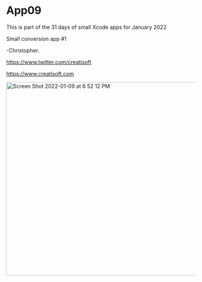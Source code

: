 # App09
This is part of the 31 days of small Xcode apps for January 2022

Small conversion app #1

-Christopher.

https://www.twitter.com/creatisoft

https://www.creatisoft.com

<img width="515" alt="Screen Shot 2022-01-09 at 6 52 12 PM" src="https://user-images.githubusercontent.com/11401446/148713206-81de1073-09d5-4ca1-8006-ac5cdc75a15a.png">
